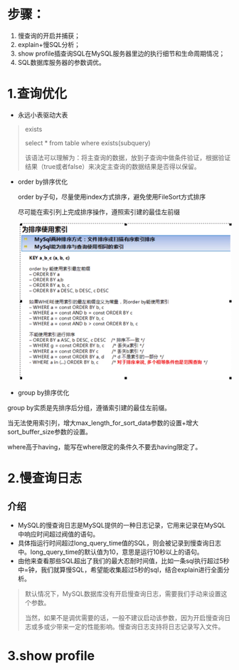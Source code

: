 # 步骤：

1. 慢查询的开启并捕获；
2. explain+慢SQL分析；
3. show profile插查询SQL在MySQL服务器里边的执行细节和生命周期情况；
4. SQL数据库服务器的参数调优。

# 1.查询优化

* 永远小表驱动大表

> exists
>
> select * from table where exists(subquery)
>
> 该语法可以理解为：将主查询的数据，放到子查询中做条件验证，根据验证结果（true或者false）来决定主查询的数据结果是否得以保留。

* order by排序优化

  order by子句，尽量使用index方式排序，避免使用FileSort方式排序

  尽可能在索引列上完成排序操作，遵照索引建的最佳左前缀

  ![1583229651204](assets/1583229651204.png)

*  group by排序优化

  group by实质是先排序后分组，遵循索引建的最佳左前缀。

  当无法使用索引列，增大max_length_for_sort_data参数的设置+增大sort_buffer_size参数的设置。

  where高于having，能写在where限定的条件久不要去having限定了。

# 2.慢查询日志

## 介绍

* MySQL的慢查询日志是MySQL提供的一种日志记录，它用来记录在MySQL中响应时间超过阀值的语句。
* 具体指运行时间超过long_query_time值的SQL，则会被记录到慢查询日志中。long_query_time的默认值为10，意思是运行10秒以上的语句。
* 由他来查看那些SQL超出了我们的最大忍耐时间值，比如一条sql执行超过5秒中=钟，我们就算慢SQL，希望能收集超过5秒的sql，结合explain进行全面分析。

> 默认情况下，MySQL数据库没有开启慢查询日志，需要我们手动来设置这个参数。
>
> 当然，如果不是调优需要的话，一般不建议启动该参数，因为开启慢查询日志或多或少带来一定的性能影响。慢查询日志支持将日志记录写入文件。

# 3.show profile

